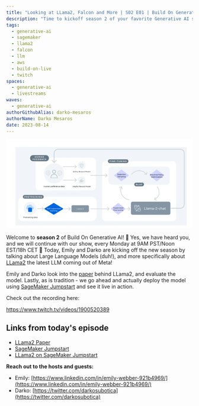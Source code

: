 ```yaml
---
title: "Looking at LLama2, Falcon and More | S02 E01 | Build On Generative AI"
description: "Time to kickoff season 2 of your favorite Generative AI show on Twitch. Today Emily and Darko look at a few imporat Large Language Models out there"
tags:
  - generative-ai
  - sagemaker
  - llama2
  - falcon
  - llm
  - aws
  - build-on-live
  - twitch
spaces:
  - generative-ai
  - livestreams
waves:
  - generative-ai
authorGithubAlias: darko-mesaros
authorName: Darko Mesaros
date: 2023-08-14
---
```


![Screenshot of the llama2 training diagram](images/paperscr.webp "Training of Llama 2-Chat")

Welcome to **season 2** of Build On Generative AI! 🎉 Yes, we have heard you, and we will continue with our show, every Monday at 9AM PST/Noon EST/18h CET 👏 Today, Emily and Darko are kicking off the new season by talking about Large Language Models (duh!), and more specifically about [LLama2](https://huggingface.co/docs/transformers/main/model_doc/llama2) the latest LLM coming out of Meta!

Emily and Darko look into the [paper](https://arxiv.org/pdf/2307.09288.pdf) behind LLama2, and evaluate the model. Lastly, as is tradition - we go ahead and actually deploy the model using [SageMaker Jumpstart](https://go.aws/464j9qb) and see it live in action.

Check out the recording here:

https://www.twitch.tv/videos/1900520389

## Links from today's episode

- [LLama2 Paper](https://arxiv.org/pdf/2307.09288.pdf)
- [SageMaker Jumpstart](https://bit.ly/4437dmY)
- [LLama2 on SageMaker Jumpstart](https://aws.amazon.com/blogs/machine-learning/llama-2-foundation-models-from-meta-are-now-available-in-amazon-sagemaker-jumpstart/?sc_channel=el&sc_campaign=livestreams&sc_content=build-on-live&sc_geo=mult&sc_country=mult&sc_outcome=acq)

**Reach out to the hosts and guests:**

- Emily: [https://www.linkedin.com/in/emily-webber-921b4969/](https://www.linkedin.com/in/emily-webber-921b4969/) 
- Darko: [https://twitter.com/darkosubotica](https://twitter.com/darkosubotica)
